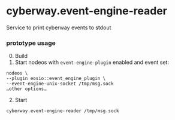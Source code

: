 # cyberway.event-engine-reader
Service to print cyberway events to stdout

### prototype usage

0. Build
1. Start nodeos with `event-engine-plugin` enabled and event set:
```
nodeos \
--plugin eosio::event_engine_plugin \
--event-engine-unix-socket /tmp/msg.sock
…other options…
```
2. Start 
```
cyberway.event-engine-reader /tmp/msg.sock
```